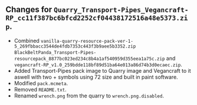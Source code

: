 ## Changes for ```Quarry_Transport-Pipes_Vegancraft-RP_cc11f387bc6bfcd2252cf04438172516a48e5373.zip```.

- Combined ```vanilla-quarry-resource-pack-ver-1-5_269fbbacc3544de4fdb7353c443f3b9aee5b3352.zip``` ```BlackBeltPanda_Transport-Pipes-resourcepack_8877bc023ed234c8b4a1af540959d355eea1a75c.zip``` and ```vegancraft-RP_v1.0_259bdde118bf89d51ba64e013a86d74b3d0ecaec.zip```.
- Added Transport-Pipes pack image to Quarry image and Vegancraft to it aswell with two + symbols using 72 size and built in paint software.
- Modified ```pack.mcmeta```.
- Removed ```README.txt```.
- Renamed ```wrench.png``` from the quarry to ```wrench.png.disabled```.